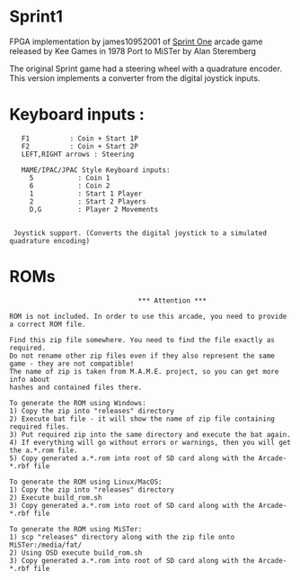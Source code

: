 # Sprint1

FPGA implementation by james10952001 of [Sprint One](https://github.com/james10952001/Sprint1 "Sprint One") arcade game released by Kee Games in 1978
Port to MiSTer by Alan Steremberg

The original Sprint game had a steering wheel with a quadrature encoder. This version implements a converter from the digital joystick inputs.

# Keyboard inputs :
```
   F1          : Coin + Start 1P
   F2          : Coin + Start 2P
   LEFT,RIGHT arrows : Steering

   MAME/IPAC/JPAC Style Keyboard inputs:
     5           : Coin 1
     6           : Coin 2
     1           : Start 1 Player
     2           : Start 2 Players
     D,G         : Player 2 Movements
   

 Joystick support. (Converts the digital joystick to a simulated quadrature encoding)
```
 
# ROMs
```
                                *** Attention ***

ROM is not included. In order to use this arcade, you need to provide a correct ROM file.

Find this zip file somewhere. You need to find the file exactly as required.
Do not rename other zip files even if they also represent the same game - they are not compatible!
The name of zip is taken from M.A.M.E. project, so you can get more info about
hashes and contained files there.

To generate the ROM using Windows:
1) Copy the zip into "releases" directory
2) Execute bat file - it will show the name of zip file containing required files.
3) Put required zip into the same directory and execute the bat again.
4) If everything will go without errors or warnings, then you will get the a.*.rom file.
5) Copy generated a.*.rom into root of SD card along with the Arcade-*.rbf file

To generate the ROM using Linux/MacOS:
1) Copy the zip into "releases" directory
2) Execute build_rom.sh
3) Copy generated a.*.rom into root of SD card along with the Arcade-*.rbf file

To generate the ROM using MiSTer:
1) scp "releases" directory along with the zip file onto MiSTer:/media/fat/
2) Using OSD execute build_rom.sh
3) Copy generated a.*.rom into root of SD card along with the Arcade-*.rbf file
```
